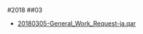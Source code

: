 #2018
##03
- [20180305-General_Work_Request-ja.qar](./ja/20180305-General_Work_Request-ja.qar "Title")
